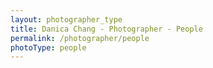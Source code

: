 ```yaml
---
layout: photographer_type
title: Danica Chang - Photographer - People
permalink: /photographer/people
photoType: people
---
```

